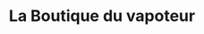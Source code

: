 ---
title: "La Boutique du vapoteur"
url: /montfort-sur-meu/la-boutique-du-vapoteur/
shop: e-cigarette
---